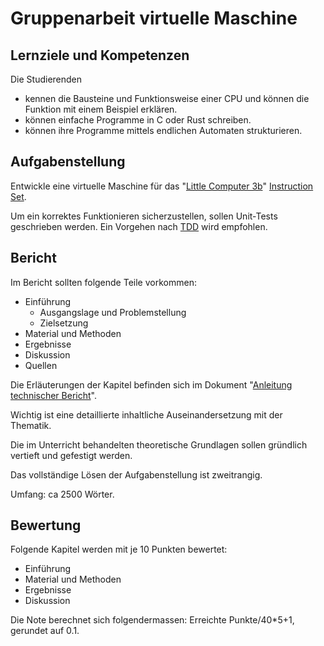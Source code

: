 # Gruppenarbeit virtuelle Maschine

## Lernziele und Kompetenzen

Die Studierenden

- kennen die Bausteine und Funktionsweise einer CPU und können die Funktion mit einem Beispiel erklären.
- können einfache Programme in C oder Rust schreiben.
- können ihre Programme mittels endlichen Automaten strukturieren.

## Aufgabenstellung

Entwickle eine virtuelle Maschine für das "[Little Computer 3b](https://en.wikipedia.org/wiki/Little_Computer_3)"
[Instruction Set](http://users.ece.utexas.edu/~patt/07s.360N/handouts/360n.appC.pdf).

Um ein korrektes Funktionieren sicherzustellen, sollen Unit-Tests geschrieben werden.
Ein Vorgehen nach [TDD](https://de.wikipedia.org/wiki/Testgetriebene_Entwicklung) wird empfohlen.

## Bericht

Im Bericht sollten folgende Teile vorkommen:

- Einführung
    - Ausgangslage und Problemstellung
    - Zielsetzung
- Material und Methoden
- Ergebnisse
- Diskussion
- Quellen

Die Erläuterungen der Kapitel befinden sich im
Dokument "[Anleitung technischer Bericht](AnleitungTechnischerBericht.pdf)".

Wichtig ist eine detaillierte inhaltliche Auseinandersetzung mit der Thematik.

Die im Unterricht behandelten theoretische Grundlagen sollen gründlich vertieft und gefestigt werden.

Das vollständige Lösen der Aufgabenstellung ist zweitrangig.

Umfang: ca 2500 Wörter.

## Bewertung

Folgende Kapitel werden mit je 10 Punkten bewertet:

- Einführung
- Material und Methoden
- Ergebnisse
- Diskussion

Die Note berechnet sich folgendermassen: Erreichte Punkte/40*5+1, gerundet auf 0.1.